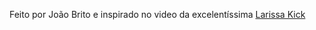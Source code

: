 Feito por João Brito e inspirado no video da excelentíssima <a href="https://www.youtube.com/@larissakich">Larissa Kick</a>
